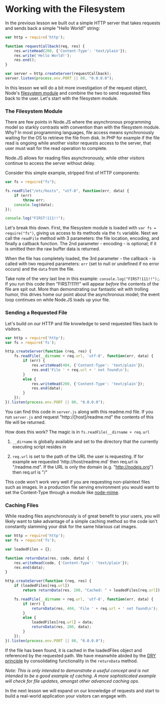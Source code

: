 Working with the Filesystem
===========================

In the previous lesson we built out a simple HTTP server that takes requests and
sends back a simple "Hello World!" string:

```javascript
var http = require('http');

function requestCallback(req, res) {
    res.writeHead(200, {'Content-Type': 'text/plain'});
    res.write('Hello World!');
    res.end();
}

var server = http.createServer(requestCallback);
server.listen(process.env.PORT || 80, "0.0.0.0");
```

In this lesson we will do a bit more investigation of the request object, Node's
[filesystem module](http://nodemanual.org/latest/nodejs_ref_guide/fs.html)
and combine the two to send requested files back to the user. Let's start with
the filesystem module.

### The Filesystem Module

There are few points in Node.JS where the asynchronous programming model so
starkly contrasts with convention than with the filesystem module. Why? In most
programming languages, file access means synchronously waiting for the OS to
retrieve the file from disk. In PHP for example if the file read is ongoing
while another visitor requests access to the server, that user must wait for the
read operation to complete.

Node.JS allows for reading files asynchronously, while other visitors continue
to access the server without delay.

Consider this simple example, stripped first of HTTP components:

```javascript
var fs = require("fs");

fs.readFile("/etc/hosts", "utf-8", function(err, data) {
    if (err)
        throw err;
    console.log(data);
});

console.log("FIRST!111!!");
```

Let's break this down. First, the filesystem module is loaded with
`var fs = require("fs")`, giving us access to its methods via the `fs` variable.
Next we call the `readFile` method with 3 parameters: the file location, encoding,
and finally a callback function. The 2nd parameter - encoding - is optional; if
it is omitted then the raw buffer data is returned.

When the file has completely loaded, the 3rd parameter - the callback - is called
with two required parameters: `err` (set to null or undefined if no error occurs)
and the `data` from the file.

Take note of the very last line in this example: `console.log("FIRST!111!!");`.
If you run this code then "FIRST!111!!" will appear _before_ the contents of the
file are spit out. More than demonstrating our fantastic wit with trolling humor,
this drives home our point about the asynchronous model; the event loop continues
on while Node.JS loads up your file.

### Sending a Requested File

Let's build on our HTTP and file knowledge to send requested files back to
visitors.

```javascript
var http = require('http');
var fs = require('fs');

http.createServer(function (req, res) {
    fs.readFile(__dirname + req.url, 'utf-8', function(err, data) {
        if (err) {
            res.writeHead(404, {'Content-Type': 'text/plain'});
            res.end('File ' + req.url + ' not found\n');
        }
        else {
            res.writeHead(200, {'Content-Type': 'text/plain'});
            res.end(data);
        }
    });
}).listen(process.env.PORT || 80, "0.0.0.0");
```

You can find this code in `server.js` along with this readme.md file. If you
run `server.js` and request "http://[host]/readme.md" the contents of this file
will be returned.

How does this work? The magic is in `fs.readFile(__dirname + req.url`

1. `__dirname` is globally available and set to the directory that the currently
executing script resides in

2. `req.url` is set to the path of the URL the user is requesting. If for example
we requested 'http://host/readme.md' then req.url is "/readme.md". If the URL
is only the domain (e.g. "http://nodejs.org") then req.url is "/"

This code won't work very well if you are requesting non-plaintext files such
as images. In a production file serving environment you would want to set the
Content-Type through a module like [node-mime](https://github.com/bentomas/node-mime).

### Caching Files

While reading files asynchronously is of great benefit to your users, you will
likely want to take advantage of a simple caching method so the code isn't
constantly slamming your disk for the same hilarious cat images.

```javascript
var http = require('http');
var fs = require('fs');

var loadedFiles = {};

function returnData(res, code, data) {
    res.writeHead(code, {'Content-Type': 'text/plain'});
    res.end(data);
}

http.createServer(function (req, res) {
    if (loadedFiles[req.url])
        return returnData(res, 200, "Cached: " + loadedFiles[req.url]);

    fs.readFile(__dirname + req.url, 'utf-8', function(err, data) {
        if (err) {
            returnData(res, 404, 'File ' + req.url + ' not found\n');
        }
        else {
            loadedFiles[req.url] = data;
            returnData(res, 200, data);
        }
    });
}).listen(process.env.PORT || 80, "0.0.0.0");
```

If the file has been found, it is cached in the loadedFiles object and referenced
by the requested path. We have meanwhile abided by the
[DRY principle](http://en.wikipedia.org/wiki/Don't_repeat_yourself) by
consolidating functionality in the `returnData` method.

_Note: This is only intended to demonstrate a useful concept and is not intended
to be a good example of caching. A more sophisticated example will check for
file updates, amongst other advanced caching ops._

In the next lesson we will expand on our knowledge of requests and start to
build a real-world application your visitors can engage with.